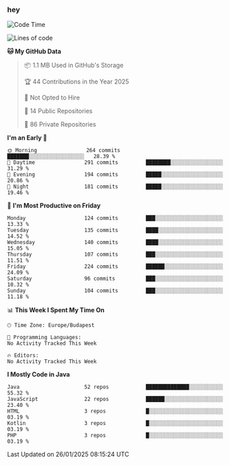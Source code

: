 ### hey

<!--START_SECTION:waka-->
![Code Time](http://img.shields.io/badge/Code%20Time-1%2C053%20hrs%2048%20mins-blue)

![Lines of code](https://img.shields.io/badge/From%20Hello%20World%20I%27ve%20Written-1.7%20million%20lines%20of%20code-blue)

**🐱 My GitHub Data** 

> 📦 1.1 MB Used in GitHub's Storage 
 > 
> 🏆 44 Contributions in the Year 2025
 > 
> 🚫 Not Opted to Hire
 > 
> 📜 14 Public Repositories 
 > 
> 🔑 86 Private Repositories 
 > 
**I'm an Early 🐤** 

```text
🌞 Morning                264 commits         ███████░░░░░░░░░░░░░░░░░░   28.39 % 
🌆 Daytime                291 commits         ████████░░░░░░░░░░░░░░░░░   31.29 % 
🌃 Evening                194 commits         █████░░░░░░░░░░░░░░░░░░░░   20.86 % 
🌙 Night                  181 commits         █████░░░░░░░░░░░░░░░░░░░░   19.46 % 
```
📅 **I'm Most Productive on Friday** 

```text
Monday                   124 commits         ███░░░░░░░░░░░░░░░░░░░░░░   13.33 % 
Tuesday                  135 commits         ████░░░░░░░░░░░░░░░░░░░░░   14.52 % 
Wednesday                140 commits         ████░░░░░░░░░░░░░░░░░░░░░   15.05 % 
Thursday                 107 commits         ███░░░░░░░░░░░░░░░░░░░░░░   11.51 % 
Friday                   224 commits         ██████░░░░░░░░░░░░░░░░░░░   24.09 % 
Saturday                 96 commits          ███░░░░░░░░░░░░░░░░░░░░░░   10.32 % 
Sunday                   104 commits         ███░░░░░░░░░░░░░░░░░░░░░░   11.18 % 
```


📊 **This Week I Spent My Time On** 

```text
🕑︎ Time Zone: Europe/Budapest

💬 Programming Languages: 
No Activity Tracked This Week

🔥 Editors: 
No Activity Tracked This Week
```

**I Mostly Code in Java** 

```text
Java                     52 repos            ██████████████░░░░░░░░░░░   55.32 % 
JavaScript               22 repos            ██████░░░░░░░░░░░░░░░░░░░   23.40 % 
HTML                     3 repos             █░░░░░░░░░░░░░░░░░░░░░░░░   03.19 % 
Kotlin                   3 repos             █░░░░░░░░░░░░░░░░░░░░░░░░   03.19 % 
PHP                      3 repos             █░░░░░░░░░░░░░░░░░░░░░░░░   03.19 % 
```




 Last Updated on 26/01/2025 08:15:24 UTC
<!--END_SECTION:waka-->
